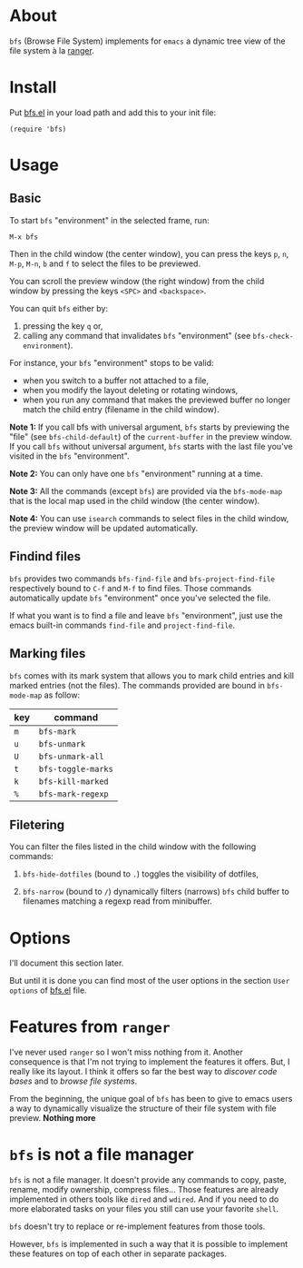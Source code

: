 # About

`bfs` (Browse File System) implements for `emacs` a dynamic tree view
of the file system à la [ranger](https://github.com/ranger/ranger).

# Install

Put [bfs.el](./bfs.el) in your load path and add this to your init
file:

```elisp
(require 'bfs)
```

# Usage

## Basic

To start `bfs` "environment" in the selected frame, run:

```elisp
M-x bfs
```

Then in the child window (the center window), you can press the keys
`p`, `n`, `M-p`, `M-n`, `b` and `f` to select the files to be
previewed.

You can scroll the preview window (the right window) from the child
window by pressing the keys `<SPC>` and `<backspace>`.

You can quit `bfs` either by:
1. pressing the key `q` or,
2. calling any command that invalidates `bfs` "environment" (see
`bfs-check-environment`).

For instance, your `bfs` "environment" stops to be valid:
- when you switch to a buffer not attached to a file,
- when you modify the layout deleting or rotating windows,
- when you run any command that makes the previewed buffer
  no longer match the child entry (filename in the child window).

**Note 1:** If you call bfs with universal argument, `bfs` starts
by previewing the "file" (see `bfs-child-default`) of the
`current-buffer` in the preview window.  If you call `bfs` without
universal argument, `bfs` starts with the last file you've visited in
the `bfs` "environment".

**Note 2:** You can only have one `bfs` "environment" running at a
time.

**Note 3:** All the commands (except `bfs`) are provided via the
`bfs-mode-map` that is the local map used in the child window (the
center window).

**Note 4:** You can use `isearch` commands to select files in the
child window, the preview window will be updated automatically.

## Findind files

`bfs` provides two commands `bfs-find-file` and
`bfs-project-find-file` respectively bound to `C-f` and `M-f` to find
files.  Those commands automatically update `bfs` "environment" once
you've selected the file.

If what you want is to find a file and leave `bfs` "environment", just
use the emacs built-in commands `find-file` and `project-find-file`.

## Marking files

`bfs` comes with its mark system that allows you to mark child
entries and kill marked entries (not the files).  The commands
provided are bound in `bfs-mode-map` as follow:

| key | command            |
| --- | ------------------ |
| `m` | `bfs-mark`         |
| `u` | `bfs-unmark`       |
| `U` | `bfs-unmark-all`   |
| `t` | `bfs-toggle-marks` |
| `k` | `bfs-kill-marked`  |
| `%` | `bfs-mark-regexp`  |

## Filetering

You can filter the files listed in the child window with the following
commands:
1. `bfs-hide-dotfiles` (bound to `.`) toggles the visibility of
   dotfiles,
2) `bfs-narrow` (bound to `/`) dynamically filters (narrows) `bfs`
   child buffer to filenames matching a regexp read from minibuffer.

# Options

I'll document this section later.

But until it is done you can find most of the user options in the
section `User options` of [bfs.el](./bfs.el) file.

# Features from `ranger`

I've never used `ranger` so I won't miss nothing from it.  Another
consequence is that I'm not trying to implement the features it
offers.  But, I really like its layout.  I think it offers so far the
best way to *discover code bases* and to *browse file systems*.

From the beginning, the unique goal of `bfs` has been to give to emacs
users a way to dynamically visualize the structure of their file
system with file preview. **Nothing more**

# `bfs` is not a file manager

`bfs` is not a file manager.  It doesn't provide any commands to
copy, paste, rename, modify ownership, compress files...  Those
features are already implemented in others tools like `dired` and
`wdired`.  And if you need to do more elaborated tasks on your files
you still can use your favorite `shell`.

`bfs` doesn't try to replace or re-implement features from those
tools.

However, `bfs` is implemented in such a way that it is possible to
implement these features on top of each other in separate packages.
